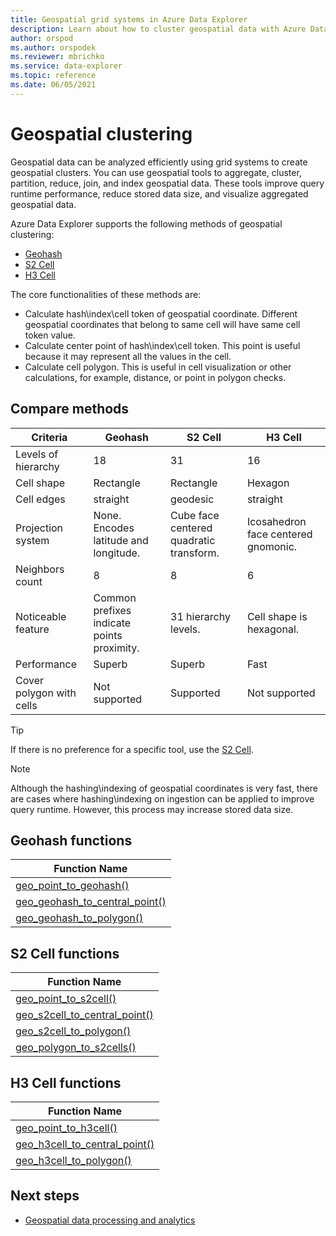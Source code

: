 ```yaml
---
title: Geospatial grid systems in Azure Data Explorer
description: Learn about how to cluster geospatial data with Azure Data Explorer.
author: orspod
ms.author: orspodek
ms.reviewer: mbrichko
ms.service: data-explorer
ms.topic: reference
ms.date: 06/05/2021
---
```


# Geospatial clustering

Geospatial data can be analyzed efficiently using grid systems to create geospatial clusters. You can use geospatial tools to aggregate, cluster, partition, reduce, join, and index geospatial data. These tools improve query runtime performance, reduce stored data size, and visualize aggregated geospatial data.

Azure Data Explorer supports the following methods of geospatial clustering:

* [Geohash](https://en.wikipedia.org/wiki/Geohash)
* [S2 Cell](https://s2geometry.io/devguide/s2cell_hierarchy)
* [H3 Cell](https://eng.uber.com/h3/)

The core functionalities of these methods are:

* Calculate hash\index\cell token of geospatial coordinate. Different geospatial coordinates that belong to same cell will have same cell token value.
* Calculate center point of hash\index\cell token. This point is useful because it may represent all the values in the cell.
* Calculate cell polygon. This is useful in cell visualization or other calculations, for example, distance, or point in polygon checks.

## Compare methods

| Criteria | Geohash | S2 Cell | H3 Cell |
|---|---|---|---|
| Levels of hierarchy | 18 | 31 | 16 |
| Cell shape | Rectangle | Rectangle | Hexagon |
| Cell edges | straight | geodesic | straight |
| Projection system | None. Encodes latitude and longitude. | Cube face centered quadratic transform. | Icosahedron face centered gnomonic. |
| Neighbors count | 8 | 8 | 6 |
| Noticeable feature | Common prefixes indicate points proximity. | 31 hierarchy levels. | Cell shape is hexagonal. |
| Performance | Superb | Superb | Fast |
| Cover polygon with cells | Not supported | Supported | Not supported |

> [!TIP]
> If there is no preference for a specific tool, use the [S2 Cell](#s2-cell-functions).

> [!NOTE]
> Although the hashing\indexing of geospatial coordinates is very fast, there are cases where hashing\indexing on ingestion can be applied to improve query runtime. However, this process may increase stored data size.

## Geohash functions

|Function Name|
|---|
|[geo_point_to_geohash()](geo-point-to-geohash-function.md)|
|[geo_geohash_to_central_point()](geo-geohash-to-central-point-function.md)|
|[geo_geohash_to_polygon()](geo-geohash-to-polygon-function.md)|

## S2 Cell functions

|Function Name|
|---|
|[geo_point_to_s2cell()](geo-point-to-s2cell-function.md)|
|[geo_s2cell_to_central_point()](geo-s2cell-to-central-point-function.md)|
|[geo_s2cell_to_polygon()](geo-s2cell-to-polygon-function.md)|
|[geo_polygon_to_s2cells()](geo-polygon-to-s2cells-function.md)|

## H3 Cell functions

|Function Name|
|---|
|[geo_point_to_h3cell()](geo-point-to-h3cell-function.md)|
|[geo_h3cell_to_central_point()](geo-h3cell-to-central-point-function.md)|
|[geo_h3cell_to_polygon()](geo-h3cell-to-polygon-function.md)|

## Next steps

* [Geospatial data processing and analytics](/azure/architecture/example-scenario/data/geospatial-data-processing-analytics-azure)
